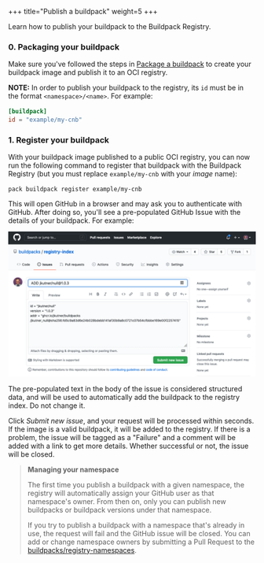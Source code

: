 +++
title="Publish a buildpack"
weight=5
+++

Learn how to publish your buildpack to the Buildpack Registry.

<!--more-->

### 0. Packaging your buildpack

Make sure you've followed the steps in [Package a buildpack][package] to create your buildpack image and publish it to an OCI registry.

**NOTE:** In order to publish your buildpack to the registry, its `id` must be in the format `<namespace>/<name>`. For example:

```toml
[buildpack]
id = "example/my-cnb"
```

### 1. Register your buildpack

With your buildpack image published to a public OCI registry, you can now run the following command to register that buildpack with the Buildpack Registry (but you must replace `example/my-cnb` with your _image_ name):

```shell script
pack buildpack register example/my-cnb
```

This will open GitHub in a browser and may ask you to authenticate with GitHub. After doing so, you'll see a pre-populated GitHub Issue with the details of your buildpack. For example:

<img src="/images/registry-add-buildpack.png" alt="pre-populated GitHub Issue" />

The pre-populated text in the body of the issue is considered structured data, and will be used to automatically add the buildpack to the registry index. Do not change it.

Click _Submit new issue_, and your request will be processed within seconds. If the image is a valid buildpack, it will be added to the registry. If there is a problem, the issue will be tagged as a "Failure" and a comment will be added with a link to get more details. Whether successful or not, the issue will be closed.

> **Managing your namespace**
>
> The first time you publish a buildpack with a given namespace, the registry will automatically assign your GitHub user as that namespace's owner. From then on, only you can publish new buildpacks or buildpack versions under that namespace.
>
> If you try to publish a buildpack with a namespace that's already in use, the request will fail and the GitHub issue will be closed. You can add or change namespace owners by submitting a Pull Request to the [buildpacks/registry-namespaces](https://github.com/buildpacks/registry-namespaces/).

[package]: /docs/for-buildpack-authors/how-to/distribute-buildpacks/package-buildpack
